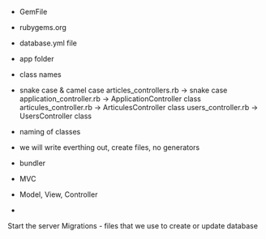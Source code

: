 - GemFile
- rubygems.org
- database.yml file
- app folder
- class names

- snake case & camel case
articles_controllers.rb   -> snake case
application_controller.rb -> ApplicationController class
articules_controller.rb   -> ArticulesController class
users_controller.rb       -> UsersController class   

- naming of classes
- we will write everthing out, create files, no generators
- bundler

- MVC
- Model, View, Controller
-
Start the server
Migrations - files that we use to create or update database
